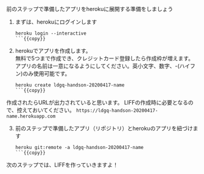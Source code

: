 前のステップで準備したアプリをherokuに展開する準備をしましょう

1. まずは、herokuにログインします
    ```shell
    heroku login --interactive
    ```{{copy}}

2. herokuでアプリを作成します。<br>
無料で5つまで作成でき、クレジットカード登録したら作成枠が増えます。
アプリの名前は一意になるようにしてください。英小文字、数字、-(ハイフン)のみ使用可能です。
    ```shell
    heroku create ldgq-handson-20200417-name
    ```{{copy}}
作成されたらURLが出力されていると思います。
LIFFの作成時に必要となるので、控えておいてください。
    `https://ldgq-handson-20200417-name.herokuapp.com`

3. 前のステップで準備したアプリ（リポジトリ）とherokuのアプリを紐づけます
    ```shell
    heroku git:remote -a ldgq-handson-20200417-name
    ```{{copy}}

次のステップでは、LIFFを作っていきますよ！
